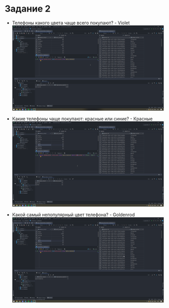 # Задание 2
- Телефоны какого цвета чаще всего покупают? - Violet
![Подзадание 1](task2_1.png)

- Какие телефоны чаще покупают: красные или синие? - Красные
![Подзадание 2](task2_2.png)

- Какой самый непопулярный цвет телефона? - Goldenrod
![Подзадание 3](task2_3.png)

